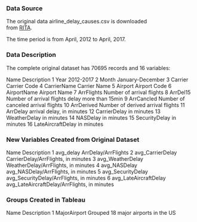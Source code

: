 ### Data Source
 
The original data airline_delay_causes.csv is downloaded \
from [RITA](https://www.transtats.bts.gov/ot_delay/ot_delaycause1.asp?type=21&pn=1).

The time period is from April, 2012 to April, 2017. 

### Data Description 

The complete original dataset has 70695 records and 16 variables: 


Name	Description
1	Year	2012-2017
2	Month	January-December
3   Carrier 	Carrier Code
4 	CarrierName 	Carrier Name
5	Airport 	Airport Code
6	AirportName		Airport Name
7 	ArrFlights		Number of arrival flights
8	ArrDel15		Number of arrival flights delay more than 15min 
9	ArrCancled 		Number of canceled arrival flights
10  ArrDerived 		Number of derived arrival flights
11	ArrDelay	arrival delay, in minutes
12	CarrierDelay	in minutes
13	WeatherDelay	in minutes
14	NASDelay	in minutes
15	SecurityDelay	in minutes
16	LateAircraftDelay	in minutes

### New Variables Created from Original Dataset

Name 	Description 
1 	avg_delay 	 ArrDelay/ArrFlights
2	avg_CarrierDelay	CarrierDelay/ArrFlights, in minutes
3	avg_WeatherDelay	WeatherDelay/ArrFlights, in minutes
4	avg_NASDelay	avg_NASDelay/ArrFlights, in minutes
5	avg_SecurityDelay	avg_SecurityDelay/ArrFlights, in minutes
6	avg_LateAircraftDelay	avg_LateAircraftDelay/ArrFlights, in minutes

### Groups Created in Tableau

Name 	Description
1 MajorAirport 	Grouped 18 major airports in the US
